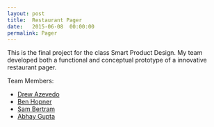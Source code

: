 ```yaml
---
layout: post
title:  Restaurant Pager
date:   2015-06-08  00:00:00
permalink: Pager
---
```


<p> This is the final project for the class Smart Product Design. My team developed both a functional and conceptual prototype of a innovative restaurant pager. </p>

Team Members:
<ul>
    <li> <a href="https://www.linkedin.com/in/drewazevedo/">Drew Azevedo</a></li>
    <li> <a href="https://www.linkedin.com/in/benhopner/">Ben Hopner</a></li>
    <li> <a href="https://www.linkedin.com/in/samuelbertram/">Sam Bertram</a></li>
    <li> <a href="https://www.linkedin.com/in/abgup/">Abhay Gupta</a></li>
</ul>


<!--
Does this even work?

slim is a simple and beautiful jekyll theme, it has only the essential functions
so that you can concentrate on the content of your blog.

Now, let's have a glance at the basic styles: [link](http://github.com/syaning/vida),
**strong**, *italic*, <del>deletion</del>, <ins>insertion</ins>.

<hr>

# Header 1

## Header 2

### Header 3

#### Header 4

##### Header 5

###### Header 6

- list item 1
- list item 2
- list item 3

1. list item 1
2. list item 2
3. list item 3

> Lorem ipsum dolor sit amet, consectetur adipisicing elit, sed do eiusmod tempor incididunt ut labore et dolore magna aliqua. Ut enim ad minim veniam, quis nostrud exercitation ullamco laboris nisi ut aliquip ex ea commodo consequat. Duis aute irure dolor in reprehenderit in voluptate velit esse cillum dolore eu fugiat nulla pariatur. Excepteur sint occaecat cupidatat non proident, sunt in culpa qui officia deserunt mollit anim id est laborum.

![]({{site.baseurl}}/images/image.png)

<table>
    <thead>
        <tr>
            <th>Name</th>
            <th>Age</th>
            <th>Fruit</th>
        </tr>
    </thead>
    <tbody>
        <tr>
            <td>Alex</td>
            <td>22</td>
            <td>Apple</td>
        </tr>
        <tr>
            <td>Bran</td>
            <td>20</td>
            <td>Orange</td>
        </tr>
        <tr>
            <td>Mike</td>
            <td>21</td>
            <td>Waltermelon</td>
        </tr>
    </tbody>
</table>

```javascript
// index.js
var arr = [1, 2, 3, 4, 5];
var b = arr.map(x => x * x);
console.log(b);
```
-->
